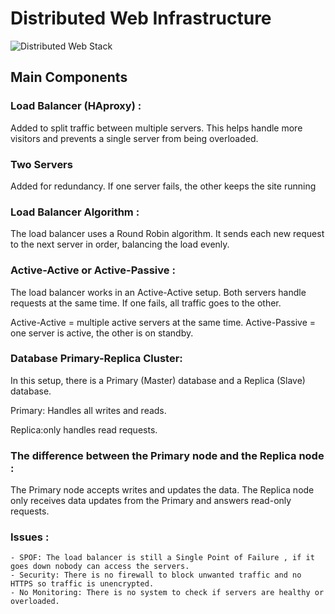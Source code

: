 # Distributed Web Infrastructure
![Distributed Web Stack](https://imgur.com/a/fB7dWGN)
 ## Main Components
### Load Balancer (HAproxy) :
  Added to split traffic between multiple servers. This helps handle more visitors and prevents a single server from being overloaded.
   
### Two Servers
Added for redundancy. If one server fails, the other keeps the site running
### Load Balancer Algorithm :
The load balancer uses a Round Robin algorithm.
It sends each new request to the next server in order, balancing the load evenly.
 ### Active-Active or Active-Passive :
 The load balancer works in an Active-Active setup.
Both servers handle requests at the same time. If one fails, all traffic goes to the other.

Active-Active = multiple active servers at the same time.
Active-Passive = one server is active, the other is on standby.
### Database Primary-Replica Cluster:
In this setup, there is a Primary (Master) database and a Replica (Slave) database.

Primary: Handles all writes and reads.

Replica:only handles read requests.
### The difference between the Primary node and the Replica node :
The Primary node accepts writes and updates the data.
The Replica node only receives data updates from the Primary and answers read-only requests.
 ###  Issues :
    - SPOF: The load balancer is still a Single Point of Failure , if it goes down nobody can access the servers.
    - Security: There is no firewall to block unwanted traffic and no HTTPS so traffic is unencrypted.
    - No Monitoring: There is no system to check if servers are healthy or overloaded.
